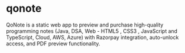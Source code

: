 # qonote
QoNote is a static web app to preview and purchase high-quality programming notes (Java, DSA, Web - HTML5 , CSS3 , JavaScript and TypeScript, Cloud, AWS, Azure) with Razorpay integration, auto-unlock access, and PDF preview functionality.

